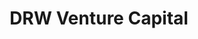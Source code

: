 ---
layout: firm_page
title: "DRW Venture Capital"
id: "drw.com"
permalink: "/drwventurecapitaldrw.com/"
website: "https://drw.com/vc/"
offices: "Chicago (United States), London (United Kingdom), Amsterdam (Netherlands), Austin (United States), Dubai (United Arab Emirates), Greenwich (United States), Hong Kong (China), Houston (United States), Montreal (Canada), New York (United States), Palo Alto (United States), Singapore (Singapore), Tel Aviv (Israel)"
investment_stages: "Series A, Series B, Series C"
portfolio_companies: "Eventus, Notabene, Crossover Markets, OpenFin, TRM Labs, InterPrice Technologies, Arta Finance, Blockchain Kijiji Hub, Supermojo, DelSiTech, Nasdaq Private Market"
portfolio_link: ""
investment_markets: "Financial technology, Enterprise technology"
founded_year: "2014"
description: "DRW Venture Capital is an arm of principal trading firm that invests primarily in financial and enterprise technology."
linkedin: "https://www.linkedin.com/company/drw"
twitter: "https://twitter.com/DRWTrading"
instagram: "https://instagram.com/drw_trading"
team_page: ""
investor_type: "Venture Capital"
crunchbase: "https://www.crunchbase.com/organization/drw-venture-capital"
pitchbook: "https://pitchbook.com/profiles/investor/63080-83"

# SEO Optimization
meta_title: "DRW Venture Capital - VC Firm - projectstartups.com"
meta_description: "DRW Venture Capital, DRW Venture Capital is an arm of principal trading firm that invests primarily in financial and enterprise technology...."
meta_keywords: "DRW Venture Capital, Financial technology, Enterprise technology, VC firm, venture capital, startup investor, projectstartups.com"
canonical_url: "https://vc.projectstartups.com/drwventurecapitaldrw.com/"
---